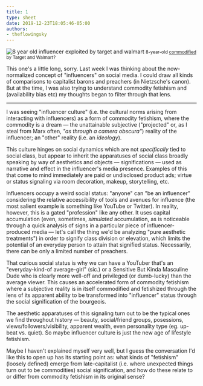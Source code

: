 ```yaml
---
title: 1
type: sheet
date: 2019-12-23T18:05:46-05:00
authors:
- theflowingsky
---
```

<div class="sheet__item">
  <img src="/images/influencer.png" alt="8 year old influencer exploited by target and walmart">
  <small>8-year-old <a href="https://www.wsj.com/articles/walmart-target-embrace-8-year-old-youtube-influencers-brand-11577105971">commodified</a> by Target and Walmart?</small>
</div>
<div class="sheet__response">
  <p>This one's a little long, sorry. Last week I was thinking about the now-normalized concept of "influencers" on social media. I could draw all kinds of comparisons to capitalist barons and preachers (in Nietzsche's canon). But at the time, I was also trying to understand commodity fetishism and (availability bias etc) my thoughts began to filter through that lens.</p>

  <hr/>

  <p>I was seeing "influencer culture" (i.e. the cultural norms arising from interacting with influencers) as a form of commodity fetishism, where the commodity is a dream — the unattainable subjective ("projected" or, as I steal from Marx often, <em>"as through a camera obscura"</em>) reality of the influencer; an "other" reality (i.e. an <em>ideology</em>).</p>

  <p>This culture hinges on social dynamics which are not <em>specifically</em> tied to social class, but appear to inherit the apparatuses of social class broadly speaking by way of aesthetics and objects — significations — used as narrative and effect in the influencer's media presence. Examples of this that come to mind immediately are paid or undisclosed product ads; virtue or status signaling via room decoration, makeup, storytelling, etc.</p>

  <p>Influencers occupy a weird social status: "anyone" can "be an influencer" considering the relative accessibility of tools and avenues for influence (the most salient example is something like YouTube or Twitter). In reality, however, this is a gated "profession" like any other. It uses capital accumulation (even, sometimes, <em>simulated</em> accumulation, as is noticeable through a quick analysis of signs in a particular piece of influencer-produced media — let's call the thing we'd be analyzing "pure aesthetic treatments") in order to signify class division or elevation, which limits the potential of an everyday person to attain that signified status. Necessarily, there can be only a limited number of preachers.</p>

  <p>That curious social status is why we can have a YouTuber that's an "everyday-kind-of average-girl" (sic.) or a Sensitive But Kinda Masculine Dude who is clearly more well-off and privileged (or dumb-lucky) than the average viewer. This causes an accelerated form of commodity fetishism where a subjective reality is in itself commodified and fetishized through the lens of its apparent ability to be transformed into "influencer" status through the social signification of the bourgeois.</p>

  <p>The aesthetic apparatuses of this signaling turn out to be the typical ones we find throughout history — beauty, social/friend groups, posessions, views/followers/visibility, apparent wealth, even personality type (eg. up-beat vs. quiet). So maybe influencer culture is just the new age of lifestyle fetishism.</p>

  <p>Maybe I haven't explained myself very well, but I guess the conversation I'd like this to open up has its starting point as: what kinds of "fetishism" (loosely defined) emerge from late-capitalist (i.e. where unexpected things turn out to be commodities) social signification, and how do these relate to or differ from commodity fetishism in its original sense?</p>
</div>